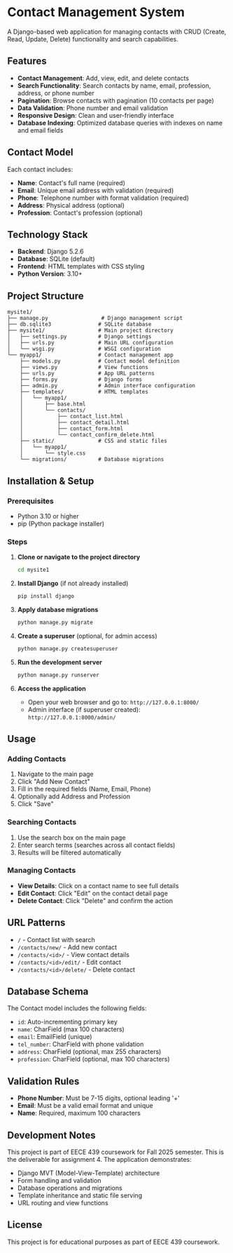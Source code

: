 # Contact Management System

A Django-based web application for managing contacts with CRUD (Create, Read, Update, Delete) functionality and search capabilities.

## Features

- **Contact Management**: Add, view, edit, and delete contacts
- **Search Functionality**: Search contacts by name, email, profession, address, or phone number
- **Pagination**: Browse contacts with pagination (10 contacts per page)
- **Data Validation**: Phone number and email validation
- **Responsive Design**: Clean and user-friendly interface
- **Database Indexing**: Optimized database queries with indexes on name and email fields

## Contact Model

Each contact includes:
- **Name**: Contact's full name (required)
- **Email**: Unique email address with validation (required)
- **Phone**: Telephone number with format validation (required)
- **Address**: Physical address (optional)
- **Profession**: Contact's profession (optional)

## Technology Stack

- **Backend**: Django 5.2.6
- **Database**: SQLite (default)
- **Frontend**: HTML templates with CSS styling
- **Python Version**: 3.10+

## Project Structure

```
mysite1/
├── manage.py                 # Django management script
├── db.sqlite3               # SQLite database
├── mysite1/                 # Main project directory
│   ├── settings.py          # Django settings
│   ├── urls.py              # Main URL configuration
│   └── wsgi.py              # WSGI configuration
└── myapp1/                  # Contact management app
    ├── models.py            # Contact model definition
    ├── views.py             # View functions
    ├── urls.py              # App URL patterns
    ├── forms.py             # Django forms
    ├── admin.py             # Admin interface configuration
    ├── templates/           # HTML templates
    │   └── myapp1/
    │       ├── base.html
    │       └── contacts/
    │           ├── contact_list.html
    │           ├── contact_detail.html
    │           ├── contact_form.html
    │           └── contact_confirm_delete.html
    ├── static/              # CSS and static files
    │   └── myapp1/
    │       └── style.css
    └── migrations/          # Database migrations
```

## Installation & Setup

### Prerequisites
- Python 3.10 or higher
- pip (Python package installer)

### Steps

1. **Clone or navigate to the project directory**
   ```bash
   cd mysite1
   ```

2. **Install Django** (if not already installed)
   ```bash
   pip install django
   ```

3. **Apply database migrations**
   ```bash
   python manage.py migrate
   ```

4. **Create a superuser** (optional, for admin access)
   ```bash
   python manage.py createsuperuser
   ```

5. **Run the development server**
   ```bash
   python manage.py runserver
   ```

6. **Access the application**
   - Open your web browser and go to: `http://127.0.0.1:8000/`
   - Admin interface (if superuser created): `http://127.0.0.1:8000/admin/`

## Usage

### Adding Contacts
1. Navigate to the main page
2. Click "Add New Contact"
3. Fill in the required fields (Name, Email, Phone)
4. Optionally add Address and Profession
5. Click "Save"

### Searching Contacts
1. Use the search box on the main page
2. Enter search terms (searches across all contact fields)
3. Results will be filtered automatically

### Managing Contacts
- **View Details**: Click on a contact name to see full details
- **Edit Contact**: Click "Edit" on the contact detail page
- **Delete Contact**: Click "Delete" and confirm the action

## URL Patterns

- `/` - Contact list with search
- `/contacts/new/` - Add new contact
- `/contacts/<id>/` - View contact details
- `/contacts/<id>/edit/` - Edit contact
- `/contacts/<id>/delete/` - Delete contact

## Database Schema

The Contact model includes the following fields:
- `id`: Auto-incrementing primary key
- `name`: CharField (max 100 characters)
- `email`: EmailField (unique)
- `tel_number`: CharField with phone validation
- `address`: CharField (optional, max 255 characters)
- `profession`: CharField (optional, max 100 characters)

## Validation Rules

- **Phone Number**: Must be 7-15 digits, optional leading '+'
- **Email**: Must be a valid email format and unique
- **Name**: Required, maximum 100 characters

## Development Notes

This project is part of EECE 439 coursework for Fall 2025 semester. This is the deliverable for assignment 4. The application demonstrates:
- Django MVT (Model-View-Template) architecture
- Form handling and validation
- Database operations and migrations
- Template inheritance and static file serving
- URL routing and view functions

## License

This project is for educational purposes as part of EECE 439 coursework.
